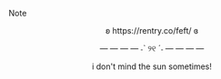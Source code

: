 > [!Note]
> <p align="center">ʚ https://rentry.co/feft/ ɞ
> <p align="center"> — — — — ˗ˋ ୨୧ ˊ˗ — — — —
> <p align="center"> i don't mind the sun sometimes!


